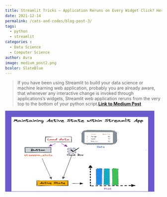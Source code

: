 ```yaml
---
title: Streamlit Tricks — Application Reruns on Every Widget Click? Here's What-To-Do
date: 2021-12-14
permalink: /cats-and-codes/blog-post-3/
tags:
  - python
  - streamlit
categories :
  - Data Science
  - Computer Science
author: Avra
image: medium_post2.png
bcolor: SlateBlue
---
```

> If you have been using Streamlit to build your data science or machine learning web application, probably you are already aware, that whenever any interactive change is invoked through applications’s widgets, Streamlit web application reruns from the very top to the bottom of your python script.[**Link to Medium Post**](https://medium.com/dev-genius/streamlit-python-tips-how-to-avoid-your-app-from-rerunning-on-every-widget-click-cae99c5189eb)

<img class="teaser-thumbnail" src="/blog_images/medium_post2.png" width="440px" height="240px">
<style>
  .teaser-thumbnail{
    border : 20px solid SlateBlue;
    border-bottom:1px solid SlateBlue;
  }
</style> 

